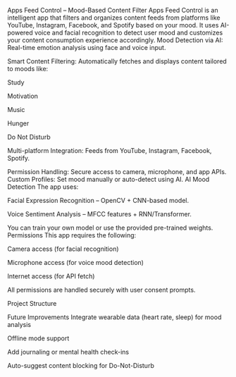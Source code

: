 Apps Feed Control – Mood-Based Content Filter
Apps Feed Control is an intelligent app that filters and organizes content feeds from platforms like YouTube, Instagram, Facebook, and Spotify based on your mood. It uses AI-powered voice and facial recognition to detect user mood and customizes your content consumption experience accordingly.
 Mood Detection via AI: Real-time emotion analysis using face and voice input.

 Smart Content Filtering: Automatically fetches and displays content tailored to moods like:

 Study

 Motivation

 Music

 Hunger

 Do Not Disturb

 Multi-platform Integration: Feeds from YouTube, Instagram, Facebook, Spotify.

 Permission Handling: Secure access to camera, microphone, and app APIs.
 Custom Profiles: Set mood manually or auto-detect using AI.
AI Mood Detection
The app uses:

Facial Expression Recognition – OpenCV + CNN-based model.

Voice Sentiment Analysis – MFCC features + RNN/Transformer.

You can train your own model or use the provided pre-trained weights.
 Permissions
This app requires the following:

Camera access (for facial recognition)

Microphone access (for voice mood detection)

Internet access (for API fetch)

All permissions are handled securely with user consent prompts.

 Project Structure

 Future Improvements
Integrate wearable data (heart rate, sleep) for mood analysis

Offline mode support

Add journaling or mental health check-ins

Auto-suggest content blocking for Do-Not-Disturb







